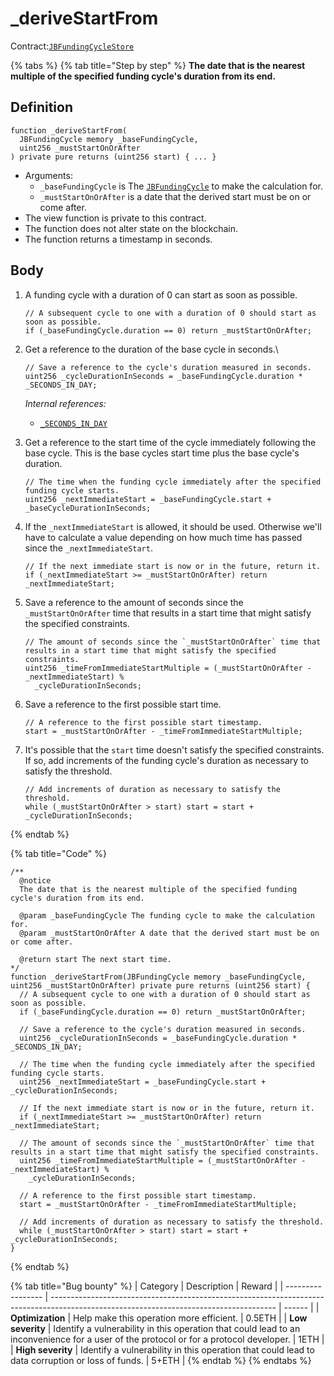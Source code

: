 # _deriveStartFrom

Contract:[`JBFundingCycleStore`](../)​

{% tabs %}
{% tab title="Step by step" %}
**The date that is the nearest multiple of the specified funding cycle's duration from its end.**

## Definition

```solidity
function _deriveStartFrom(
  JBFundingCycle memory _baseFundingCycle,
  uint256 _mustStartOnOrAfter
) private pure returns (uint256 start) { ... }
```

* Arguments:
  * `_baseFundingCycle` is The [`JBFundingCycle`](../../../data-structures/jbfundingcycle.md) to make the calculation for.
  * `_mustStartOnOrAfter` is a date that the derived start must be on or come after.
* The view function is private to this contract.
* The function does not alter state on the blockchain.
* The function returns a timestamp in seconds.

## Body

1.  A funding cycle with a duration of 0 can start as soon as possible.

    ```solidity
    // A subsequent cycle to one with a duration of 0 should start as soon as possible.
    if (_baseFundingCycle.duration == 0) return _mustStartOnOrAfter;
    ```
2.  Get a reference to the duration of the base cycle in seconds.\\

    ```solidity
    // Save a reference to the cycle's duration measured in seconds.
    uint256 _cycleDurationInSeconds = _baseFundingCycle.duration * _SECONDS_IN_DAY;
    ```

    _Internal references:_

    * [`_SECONDS_IN_DAY`](../properties/\_seconds\_in\_day.md)
3.  Get a reference to the start time of the cycle immediately following the base cycle. This is the base cycles start time plus the base cycle's duration.

    ```solidity
    // The time when the funding cycle immediately after the specified funding cycle starts.
    uint256 _nextImmediateStart = _baseFundingCycle.start + _baseCycleDurationInSeconds;
    ```
4.  If the `_nextImmediateStart` is allowed, it should be used. Otherwise we'll have to calculate a value depending on how much time has passed since the `_nextImmediateStart`.

    ```solidity
    // If the next immediate start is now or in the future, return it.
    if (_nextImmediateStart >= _mustStartOnOrAfter) return _nextImmediateStart;
    ```
5.  Save a reference to the amount of seconds since the `_mustStartOnOrAfter` time that results in a start time that might satisfy the specified constraints.

    ```solidity
    // The amount of seconds since the `_mustStartOnOrAfter` time that results in a start time that might satisfy the specified constraints.
    uint256 _timeFromImmediateStartMultiple = (_mustStartOnOrAfter - _nextImmediateStart) %
      _cycleDurationInSeconds;
    ```
6.  Save a reference to the first possible start time.

    ```solidity
    // A reference to the first possible start timestamp.
    start = _mustStartOnOrAfter - _timeFromImmediateStartMultiple;
    ```
7.  It's possible that the `start` time doesn't satisfy the specified constraints. If so, add increments of the funding cycle's duration as necessary to satisfy the threshold.

    ```solidity
    // Add increments of duration as necessary to satisfy the threshold.
    while (_mustStartOnOrAfter > start) start = start + _cycleDurationInSeconds;
    ```
{% endtab %}

{% tab title="Code" %}
```solidity
/** 
  @notice 
  The date that is the nearest multiple of the specified funding cycle's duration from its end.

  @param _baseFundingCycle The funding cycle to make the calculation for.
  @param _mustStartOnOrAfter A date that the derived start must be on or come after.

  @return start The next start time.
*/
function _deriveStartFrom(JBFundingCycle memory _baseFundingCycle, uint256 _mustStartOnOrAfter) private pure returns (uint256 start) {
  // A subsequent cycle to one with a duration of 0 should start as soon as possible.
  if (_baseFundingCycle.duration == 0) return _mustStartOnOrAfter;

  // Save a reference to the cycle's duration measured in seconds.
  uint256 _cycleDurationInSeconds = _baseFundingCycle.duration * _SECONDS_IN_DAY;

  // The time when the funding cycle immediately after the specified funding cycle starts.
  uint256 _nextImmediateStart = _baseFundingCycle.start + _cycleDurationInSeconds;

  // If the next immediate start is now or in the future, return it.
  if (_nextImmediateStart >= _mustStartOnOrAfter) return _nextImmediateStart;

  // The amount of seconds since the `_mustStartOnOrAfter` time that results in a start time that might satisfy the specified constraints.
  uint256 _timeFromImmediateStartMultiple = (_mustStartOnOrAfter - _nextImmediateStart) %
    _cycleDurationInSeconds;
  
  // A reference to the first possible start timestamp.
  start = _mustStartOnOrAfter - _timeFromImmediateStartMultiple;

  // Add increments of duration as necessary to satisfy the threshold.
  while (_mustStartOnOrAfter > start) start = start + _cycleDurationInSeconds;
}
```
{% endtab %}

{% tab title="Bug bounty" %}
| Category          | Description                                                                                                                            | Reward |
| ----------------- | -------------------------------------------------------------------------------------------------------------------------------------- | ------ |
| **Optimization**  | Help make this operation more efficient.                                                                                               | 0.5ETH |
| **Low severity**  | Identify a vulnerability in this operation that could lead to an inconvenience for a user of the protocol or for a protocol developer. | 1ETH   |
| **High severity** | Identify a vulnerability in this operation that could lead to data corruption or loss of funds.                                        | 5+ETH  |
{% endtab %}
{% endtabs %}
